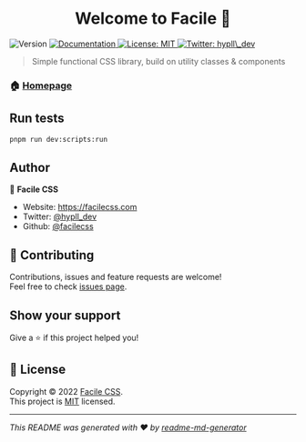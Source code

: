 <h1 align="center">Welcome to Facile 👋</h1>
<p>
  <img alt="Version" src="https://img.shields.io/badge/version-0.1.1--beta.0-blue.svg?cacheSeconds=2592000" />
  <a href="https://facilecss.com/docs/intro" target="_blank">
    <img alt="Documentation" src="https://img.shields.io/badge/documentation-yes-brightgreen.svg" />
  </a>
  <a href="https://github.com/facilecss/core/blob/main/LICENSE" target="_blank">
    <img alt="License: MIT" src="https://img.shields.io/badge/License-MIT-yellow.svg" />
  </a>
  <a href="https://twitter.com/hypll\_dev" target="_blank">
    <img alt="Twitter: hypll\_dev" src="https://img.shields.io/twitter/follow/hypll\_dev.svg?style=social" />
  </a>
</p>

> Simple functional CSS library, build on utility classes & components

### 🏠 [Homepage](https://facilecss.com)

## Run tests

```sh
pnpm run dev:scripts:run
```

## Author

👤 **Facile CSS**

* Website: https://facilecss.com
* Twitter: [@hypll\_dev](https://twitter.com/hypll\_dev)
* Github: [@facilecss](https://github.com/facilecss)

## 🤝 Contributing

Contributions, issues and feature requests are welcome!<br />Feel free to check [issues page](https://github.com/facilecss/core/issues). 

## Show your support

Give a ⭐️ if this project helped you!

## 📝 License

Copyright © 2022 [Facile CSS](https://github.com/facilecss).<br />
This project is [MIT](https://github.com/facilecss/core/blob/main/LICENSE) licensed.

***
_This README was generated with ❤️ by [readme-md-generator](https://github.com/kefranabg/readme-md-generator)_